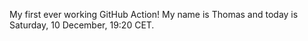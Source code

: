 My first ever working GitHub Action!
My name is Thomas and today is Saturday, 10 December, 19:20 CET. 
